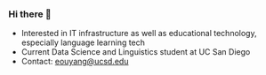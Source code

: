 ### Hi there 👋


- Interested in IT infrastructure as well as educational technology, especially language learning tech
- Current Data Science and Linguistics student at UC San Diego
- Contact: eouyang@ucsd.edu

